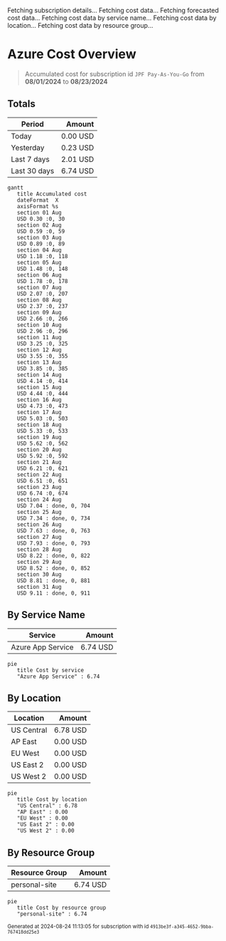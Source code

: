 Fetching subscription details...
Fetching cost data...
Fetching forecasted cost data...
Fetching cost data by service name...
Fetching cost data by location...
Fetching cost data by resource group...
# Azure Cost Overview

> Accumulated cost for subscription id `JPF Pay-As-You-Go` from **08/01/2024** to **08/23/2024**

## Totals

|Period|Amount|
|---|---:|
|Today|0.00 USD|
|Yesterday|0.23 USD|
|Last 7 days|2.01 USD|
|Last 30 days|6.74 USD|

```mermaid
gantt
   title Accumulated cost
   dateFormat  X
   axisFormat %s
   section 01 Aug
   USD 0.30 :0, 30
   section 02 Aug
   USD 0.59 :0, 59
   section 03 Aug
   USD 0.89 :0, 89
   section 04 Aug
   USD 1.18 :0, 118
   section 05 Aug
   USD 1.48 :0, 148
   section 06 Aug
   USD 1.78 :0, 178
   section 07 Aug
   USD 2.07 :0, 207
   section 08 Aug
   USD 2.37 :0, 237
   section 09 Aug
   USD 2.66 :0, 266
   section 10 Aug
   USD 2.96 :0, 296
   section 11 Aug
   USD 3.25 :0, 325
   section 12 Aug
   USD 3.55 :0, 355
   section 13 Aug
   USD 3.85 :0, 385
   section 14 Aug
   USD 4.14 :0, 414
   section 15 Aug
   USD 4.44 :0, 444
   section 16 Aug
   USD 4.73 :0, 473
   section 17 Aug
   USD 5.03 :0, 503
   section 18 Aug
   USD 5.33 :0, 533
   section 19 Aug
   USD 5.62 :0, 562
   section 20 Aug
   USD 5.92 :0, 592
   section 21 Aug
   USD 6.21 :0, 621
   section 22 Aug
   USD 6.51 :0, 651
   section 23 Aug
   USD 6.74 :0, 674
   section 24 Aug
   USD 7.04 : done, 0, 704
   section 25 Aug
   USD 7.34 : done, 0, 734
   section 26 Aug
   USD 7.63 : done, 0, 763
   section 27 Aug
   USD 7.93 : done, 0, 793
   section 28 Aug
   USD 8.22 : done, 0, 822
   section 29 Aug
   USD 8.52 : done, 0, 852
   section 30 Aug
   USD 8.81 : done, 0, 881
   section 31 Aug
   USD 9.11 : done, 0, 911
```

## By Service Name

|Service|Amount|
|---|---:|
|Azure App Service|6.74 USD|

```mermaid
pie
   title Cost by service
   "Azure App Service" : 6.74
```

## By Location

|Location|Amount|
|---|---:|
|US Central|6.78 USD|
|AP East|0.00 USD|
|EU West|0.00 USD|
|US East 2|0.00 USD|
|US West 2|0.00 USD|

```mermaid
pie
   title Cost by location
   "US Central" : 6.78
   "AP East" : 0.00
   "EU West" : 0.00
   "US East 2" : 0.00
   "US West 2" : 0.00
```

## By Resource Group

|Resource Group|Amount|
|---|---:|
|personal-site|6.74 USD|

```mermaid
pie
   title Cost by resource group
   "personal-site" : 6.74
```

<sup>Generated at 2024-08-24 11:13:05 for subscription with id `4913be3f-a345-4652-9bba-767418dd25e3`</sup>
